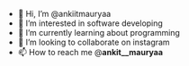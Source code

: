 - 👋 Hi, I’m @ankiitmauryaa
- 👀 I’m interested in software developing
- 🌱 I’m currently learning about programming 
- 💞️ I’m looking to collaborate on instagram 
- 📫 How to reach me @__ankit__mauryaa__

<!---
ankiitmauryaa/ankiitmauryaa is a ✨ special ✨ repository because its `README.md` (this file) appears on your GitHub profile.
You can click the Preview link to take a look at your changes.
--->
